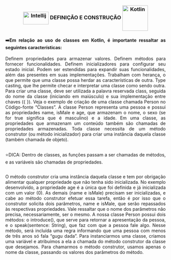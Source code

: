 <div>
  <h3 align="center">
  <img align="center" alt="Intellij" height="40" width="80" src="https://cdn.jsdelivr.net/gh/devicons/devicon@latest/icons/intellij/intellij-original.svg" />
   DEFINIÇÃO E CONSTRUÇÃO <img align="center" alt="Kotlin" height="80" width="80" src="https://cdn.jsdelivr.net/gh/devicons/devicon@latest/icons/kotlin/kotlin-original-wordmark.svg" /></h3>
</div>

<h4 style="text-align: justify">➡️Em relação ao uso de classes em Kotlin, é importante ressaltar as seguintes características:</h4>

<div align="justify">
Definem propriedades para armazenar valores.
Definem métodos para fornecer funcionalidades.
Definem inicializadores para configurar seu estado inicial.
Podem ser estendidas para expandir suas funcionalidades, além das presentes em suas implementações.
Trabalham com herança, o que permite que uma classe possa herdar as características de outra.
Type casting, que lhe permite checar e interpretar uma classe como sendo outra.
Para criar uma classe, deve ser utilizada a palavra reservada class, seguida do nome da classe (iniciando em
maiúsculo) e sua implementação entre chaves ({ }). Veja o exemplo de criação de uma classe chamada Person no
Código-fonte “Classes”.
A classe Person representa uma pessoa e possui as propriedades name, isMale e age, que armazenam o nome,
o sexo (se for true significa que é masculino) e a idade. Em uma classe, as propriedades que armazenam um
conteúdo também são chamadas de propriedades armazenadas.
Toda classe necessita de um método construtor (ou método inicializador) para criar uma instância daquela
classe (também chamada de objeto).

##
<p>⭐DICA: Dentro de classes, as funções passam a ser chamadas de métodos, e as variáveis são chamadas de
propriedades.</p>

##

O método construtor cria uma instância daquela classe e tem por obrigação alimentar qualquer propriedade
que não tenha sido inicializada. No exemplo desenvolvido, a propriedade age é a única que foi definida e já
inicializada com um valor (0). As demais (name e isMale) precisam ser inicializadas, e cabe ao método
construtor efetuar essa tarefa, então é por isso que o construtor solicita dois parâmetros, name e isMale,
que serão repassados às respectivas propriedades. Vale ressaltar que o nome dos parâmetros não precisa,
necessariamente, ser o mesmo.
A nossa classe Person possui dois métodos: o introduce(), que serve para retornar a apresentação da pessoa,
e o speak(sentence: String), que faz com que a pessoa fale algo. Nesse método, será incluída uma regra
informando que uma pessoa com menos de três anos só fala “gugu dada”.
Para instanciarmos uma classe, criamos uma variável e atribuímos a ela a chamada do método construtor da
classe que desejamos. Para chamarmos o método construtor, usamos apenas o nome da classe, passando os
valores dos parâmetros do método. </div>
